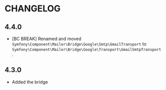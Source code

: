 CHANGELOG
=========

4.4.0
-----

 * [BC BREAK] Renamed and moved `Symfony\Component\Mailer\Bridge\Google\Smtp\GmailTransport`
   to `Symfony\Component\Mailer\Bridge\Google\Transport\GmailSmtpTransport`.

4.3.0
-----

 * Added the bridge
